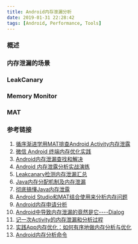 ```yaml
---
title: Android内存泄漏分析
date: 2019-01-31 22:28:42
tags: [Android, Performance, Tools]
---
```


### 概述

>

<!--more-->

### 内存泄漏的场景



### LeakCanary



### Memory Monitor



### MAT



### 参考链接

1. [循序渐进学用MAT排查Android Activity内存泄露](https://blog.csdn.net/u012735483/article/details/52434858)
2. [微信 Android 终端内存优化实践](https://mp.weixin.qq.com/s/KtGfi5th-4YHOZsEmTOsjg)
3. [Android内存泄漏查找和解决](https://blog.csdn.net/xyq046463/article/details/51769728)
4. [Android 内存泄露分析实战演练](https://mp.weixin.qq.com/s/_s88Xjti0YwO4rayKvF5Dg)
5. [Leakcanary检测内存泄漏汇总](https://www.jianshu.com/p/c345f63ec8e5)
6. [Java内存分配机制及内存泄漏](https://www.jianshu.com/p/85f49e1ff813)
7. [彻底搞懂Java内存泄露](https://www.jianshu.com/p/efec4c77e265)
8. [Android Studio和MAT结合使用来分析内存问题](https://mp.weixin.qq.com/s/ZkOxuM95GCD0g0NL14xmJw)
9. [Android内存申请分析](https://mp.weixin.qq.com/s/b_lFfL1mDrNVKj_VAcA2ZA)
10. [Android中导致内存泄漏的竟然是它----Dialog](https://mp.weixin.qq.com/s/sVbdugv-boumZ-oNk_92qg)
11. [记一次Activity的内存泄漏和分析过程](https://www.jianshu.com/p/2823e17cf9b5)
12. [实践App内存优化：如何有序地做内存分析与优化](https://juejin.im/post/5b1b5e29f265da6e01174b84)
13. [Android内存分析命令](http://gityuan.com/2016/01/02/memory-analysis-command/)